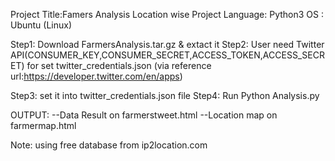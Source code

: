
Project Title:Famers Analysis Location wise
Project Language: Python3
OS : Ubuntu (Linux)


Step1: Download FarmersAnalysis.tar.gz & extact it
Step2: User need Twitter API(CONSUMER_KEY,CONSUMER_SECRET,ACCESS_TOKEN,ACCESS_SECRET) for set twitter_credentials.json (via reference url:https://developer.twitter.com/en/apps)

Step3: set it into twitter_credentials.json file
Step4: Run Python Analysis.py

OUTPUT:
--Data Result on farmerstweet.html 
--Location map on farmermap.html 

Note: using free database from ip2location.com

